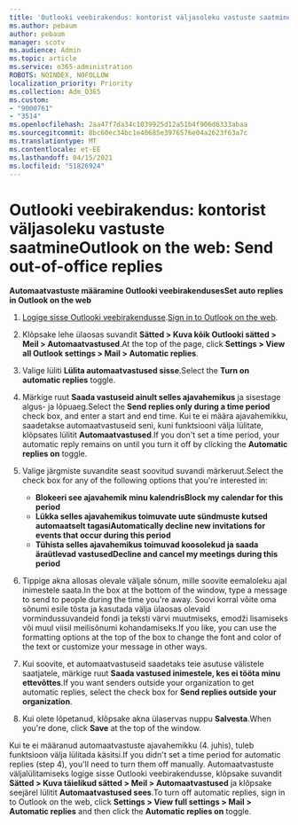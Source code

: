 ```yaml
---
title: 'Outlooki veebirakendus: kontorist väljasoleku vastuste saatmine'
ms.author: pebaum
author: pebaum
manager: scotv
ms.audience: Admin
ms.topic: article
ms.service: o365-administration
ROBOTS: NOINDEX, NOFOLLOW
localization_priority: Priority
ms.collection: Adm_O365
ms.custom:
- "9000761"
- "3514"
ms.openlocfilehash: 2aa47f7da34c1039925d12a51b4f906d6333abaa
ms.sourcegitcommit: 8bc60ec34bc1e40685e3976576e04a2623f63a7c
ms.translationtype: MT
ms.contentlocale: et-EE
ms.lasthandoff: 04/15/2021
ms.locfileid: "51826924"
---
```

# <a name="outlook-on-the-web-send-out-of-office-replies"></a><span data-ttu-id="50d60-102">Outlooki veebirakendus: kontorist väljasoleku vastuste saatmine</span><span class="sxs-lookup"><span data-stu-id="50d60-102">Outlook on the web: Send out-of-office replies</span></span>

<span data-ttu-id="50d60-103">**Automaatvastuste määramine Outlooki veebirakenduses**</span><span class="sxs-lookup"><span data-stu-id="50d60-103">**Set auto replies in Outlook on the web**</span></span>

1. <span data-ttu-id="50d60-104">[Logige sisse Outlooki veebirakendusse](https://support.office.com/article/how-to-sign-in-to-outlook-on-the-web-763fab4d-0138-4814-b450-37fc286bcb79).</span><span class="sxs-lookup"><span data-stu-id="50d60-104">[Sign in to Outlook on the web](https://support.office.com/article/how-to-sign-in-to-outlook-on-the-web-763fab4d-0138-4814-b450-37fc286bcb79).</span></span>

2. <span data-ttu-id="50d60-105">Klõpsake lehe ülaosas suvandit **Sätted > Kuva kõik Outlooki sätted > Meil > Automaatvastused**.</span><span class="sxs-lookup"><span data-stu-id="50d60-105">At the top of the page, click **Settings > View all Outlook settings > Mail > Automatic replies**.</span></span>

3. <span data-ttu-id="50d60-106">Valige lüliti **Lülita automaatvastused sisse**.</span><span class="sxs-lookup"><span data-stu-id="50d60-106">Select the **Turn on automatic replies** toggle.</span></span>

4. <span data-ttu-id="50d60-107">Märkige ruut **Saada vastuseid ainult selles ajavahemikus** ja sisestage algus- ja lõpuaeg.</span><span class="sxs-lookup"><span data-stu-id="50d60-107">Select the **Send replies only during a time period** check box, and enter a start and end time.</span></span> <span data-ttu-id="50d60-108">Kui te ei määra ajavahemikku, saadetakse automaatvastuseid seni, kuni funktsiooni välja lülitate, klõpsates lülitit **Automaatvastused**.</span><span class="sxs-lookup"><span data-stu-id="50d60-108">If you don't set a time period, your automatic reply remains on until you turn it off by clicking the **Automatic replies on** toggle.</span></span>

5. <span data-ttu-id="50d60-109">Valige järgmiste suvandite seast soovitud suvandi märkeruut.</span><span class="sxs-lookup"><span data-stu-id="50d60-109">Select the check box for any of the following options that you're interested in:</span></span>
    - <span data-ttu-id="50d60-110">**Blokeeri see ajavahemik minu kalendris**</span><span class="sxs-lookup"><span data-stu-id="50d60-110">**Block my calendar for this period**</span></span>
    - <span data-ttu-id="50d60-111">**Lükka selles ajavahemikus toimuvate uute sündmuste kutsed automaatselt tagasi**</span><span class="sxs-lookup"><span data-stu-id="50d60-111">**Automatically decline new invitations for events that occur during this period**</span></span>
    - <span data-ttu-id="50d60-112">**Tühista selles ajavahemikus toimuvad koosolekud ja saada äraütlevad vastused**</span><span class="sxs-lookup"><span data-stu-id="50d60-112">**Decline and cancel my meetings during this period**</span></span>

6. <span data-ttu-id="50d60-113">Tippige akna allosas olevale väljale sõnum, mille soovite eemaloleku ajal inimestele saata.</span><span class="sxs-lookup"><span data-stu-id="50d60-113">In the box at the bottom of the window, type a message to send to people during the time you're away.</span></span> <span data-ttu-id="50d60-114">Soovi korral võite oma sõnumi esile tõsta ja kasutada välja ülaosas olevaid vormindussuvandeid fondi ja teksti värvi muutmiseks, emodži lisamiseks või muul viisil meilisõnumi kohandamiseks.</span><span class="sxs-lookup"><span data-stu-id="50d60-114">If you like, you can use the formatting options at the top of the box to change the font and color of the text or customize your message in other ways.</span></span>

7. <span data-ttu-id="50d60-115">Kui soovite, et automaatvastuseid saadetaks teie asutuse välistele saatjatele, märkige ruut **Saada vastused inimestele, kes ei tööta minu ettevõttes**.</span><span class="sxs-lookup"><span data-stu-id="50d60-115">If you want senders outside your organization to get automatic replies, select the check box for **Send replies outside your organization**.</span></span>

8. <span data-ttu-id="50d60-116">Kui olete lõpetanud, klõpsake akna ülaservas nuppu **Salvesta**.</span><span class="sxs-lookup"><span data-stu-id="50d60-116">When you're done, click **Save** at the top of the window.</span></span>

<span data-ttu-id="50d60-117">Kui te ei määranud automaatvastuste ajavahemikku (4. juhis), tuleb funktsioon välja lülitada käsitsi.</span><span class="sxs-lookup"><span data-stu-id="50d60-117">If you didn't set a time period for automatic replies (step 4), you'll need to turn them off manually.</span></span> <span data-ttu-id="50d60-118">Automaatvastuste väljalülitamiseks logige sisse Outlooki veebirakendusse, klõpsake suvandit **Sätted > Kuva täielikud sätted > Meil > Automaatvastused** ja klõpsake seejärel lülitit **Automaatvastused sees**.</span><span class="sxs-lookup"><span data-stu-id="50d60-118">To turn off automatic replies, sign in to Outlook on the web, click **Settings > View full settings > Mail > Automatic replies** and then click the **Automatic replies on** toggle.</span></span>
